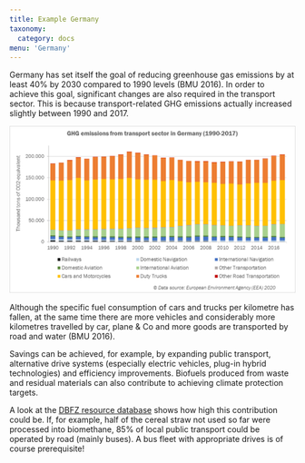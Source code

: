 ```yaml
---
title: Example Germany 
taxonomy:
  category: docs
menu: 'Germany'
---
```

Germany has set itself the goal of reducing greenhouse gas emissions by at least 40% by 2030 compared to 1990 levels (BMU 2016). In order to achieve this goal, significant changes are also required in the transport sector. This is because transport-related GHG emissions actually increased slightly between 1990 and 2017.

![](Skript_DBFZ_GHG_Emissions_Transport_1990-2017.png?lightbox=800&resize=700&classes=caption "GHG-emissionen from the transport sector in Germany 1990-2017, Data source: European Environment Agency (EEA) 2020, own illustration")

Although the specific fuel consumption of cars and trucks per kilometre has fallen, at the same time there are more vehicles and considerably more kilometres travelled by car, plane & Co and more goods are transported by road and water (BMU 2016). 

Savings can be achieved, for example, by expanding public transport, alternative drive systems (especially electric vehicles, plug-in hybrid technologies) and efficiency improvements. Biofuels produced from waste and residual materials can also contribute to achieving climate protection targets.  

A look at the [DBFZ resource database](http://webapp.dbfz.de/resources) shows how high this contribution could be. If, for example, half of the cereal straw not used so far were processed into biomethane, 85% of local public transport could be operated by road (mainly buses). A bus fleet with appropriate drives is of course prerequisite! 